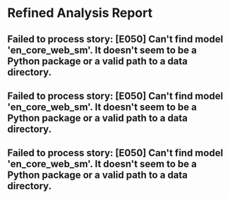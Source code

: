 # Refined Analysis Report

## Failed to process story: [E050] Can't find model 'en_core_web_sm'. It doesn't seem to be a Python package or a valid path to a data directory.

## Failed to process story: [E050] Can't find model 'en_core_web_sm'. It doesn't seem to be a Python package or a valid path to a data directory.

## Failed to process story: [E050] Can't find model 'en_core_web_sm'. It doesn't seem to be a Python package or a valid path to a data directory.
